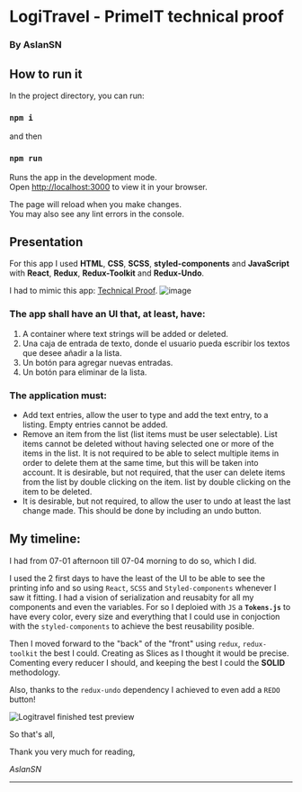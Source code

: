 # LogiTravel - PrimeIT technical proof
### By AslanSN

## How to run it

In the project directory, you can run:

### `npm i`
and then
### `npm run`

Runs the app in the development mode.\
Open [http://localhost:3000](http://localhost:3000) to view it in your browser.

The page will reload when you make changes.\
You may also see any lint errors in the console.

## Presentation

For this app I used **HTML**, **CSS**, **SCSS**, **styled-components** and **JavaScript** with **React**, **Redux**, **Redux-Toolkit** and **Redux-Undo**.

I had to mimic this app: [Technical Proof](https://xd.adobe.com/view/ea696dd0-8781-4460-8720-36deb2d19b2a-bf3a/). ![image](https://user-images.githubusercontent.com/90191991/181525863-d2418198-7b82-4572-b8aa-5f6dffb629b8.png)


### The app shall have an UI that, at least, have:
 1. A container where text strings will be added or deleted.
 2. Una caja de entrada de texto, donde el usuario pueda escribir los textos que desee añadir a la lista.
 3. Un botón para agregar nuevas entradas.
 4. Un botón para eliminar de la lista.

### The application must:
- Add text entries, allow the user to type and add the text entry, to a listing. Empty entries cannot be added.
- Remove an item from the list (list items must be user selectable). List items cannot be deleted without having selected one or more of the items in the list. It is not required to be able to select multiple items in order to delete them at the same time, but this will be taken into account. It is desirable, but not required, that the user can delete items from the list by double clicking on the item.
list by double clicking on the item to be deleted.
- It is desirable, but not required, to allow the user to undo at least the last change made. This should be done by including an undo button.

## My timeline:
I had from 07-01 afternoon till 07-04 morning to do so, which I did.

I used the 2 first days to have the least of the UI to be able to see the printing info and so using `React`, `SCSS` and `Styled-components` whenever I saw it fitting. I had a vision of serialization and reusabity for all my components and even the variables. For so I deploied with `JS` a **`Tokens.js`** to have every color, every size and everything that I could use in conjoction with the `styled-components` to achieve the best reusability posible.

Then I moved forward to the "back" of the "front" using `redux`, `redux-toolkit` the best I could. Creating as Slices as I thought it would be precise. Comenting every reducer I should, and keeping the best I could the **SOLID** methodology.

Also, thanks to the `redux-undo` dependency I achieved to even add a `REDO` button!

![Logitravel finished test preview](https://user-images.githubusercontent.com/90191991/181550462-ffc1be0b-ef62-4234-94d3-289525604418.gif)


So that's all,

Thank you very much for reading,

*AslanSN*
- - - - -
